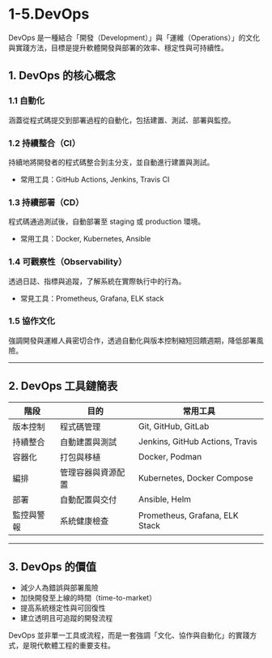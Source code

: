 # 1-5.DevOps

DevOps 是一種結合「開發（Development）」與「運維（Operations）」的文化與實踐方法，目標是提升軟體開發與部署的效率、穩定性與可持續性。

## 1. DevOps 的核心概念

### 1.1 自動化

涵蓋從程式碼提交到部署過程的自動化，包括建置、測試、部署與監控。

### 1.2 持續整合（CI）

持續地將開發者的程式碼整合到主分支，並自動進行建置與測試。

* 常用工具：GitHub Actions, Jenkins, Travis CI

### 1.3 持續部署（CD）

程式碼通過測試後，自動部署至 staging 或 production 環境。

* 常用工具：Docker, Kubernetes, Ansible

### 1.4 可觀察性（Observability）

透過日誌、指標與追蹤，了解系統在實際執行中的行為。

* 常見工具：Prometheus, Grafana, ELK stack

### 1.5 協作文化

強調開發與運維人員密切合作，透過自動化與版本控制縮短回饋週期，降低部署風險。

---

## 2. DevOps 工具鏈簡表

| 階段    | 目的        | 常用工具                            |
| ----- | --------- | ------------------------------- |
| 版本控制  | 程式碼管理     | Git, GitHub, GitLab             |
| 持續整合  | 自動建置與測試   | Jenkins, GitHub Actions, Travis |
| 容器化   | 打包與移植     | Docker, Podman                  |
| 編排    | 管理容器與資源配置 | Kubernetes, Docker Compose      |
| 部署    | 自動配置與交付   | Ansible, Helm                   |
| 監控與警報 | 系統健康檢查    | Prometheus, Grafana, ELK Stack  |

---

## 3. DevOps 的價值

* 減少人為錯誤與部署風險
* 加快開發至上線的時間（time-to-market）
* 提高系統穩定性與可回復性
* 建立透明且可追蹤的開發流程

DevOps 並非單一工具或流程，而是一套強調「文化、協作與自動化」的實踐方式，是現代軟體工程的重要支柱。

